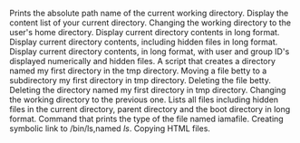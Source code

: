 Prints the absolute path name of the current working directory.
Display the content list of your current directory.
Changing the working directory to the user's home directory.
Display current directory contents in long format.
Display current directory contents, including hidden files in long format.
Display current directory contents, in long format, with user and group ID's displayed numerically and hidden files.
A script that creates a directory named my first directory in the tmp directory.
Moving a file betty to a subdirectory my first directory in tmp directory.
Deleting the file betty.
Deleting the directory named my first directory in tmp directory.
Changing the working directory to the previous one.
Lists all files including hidden files in the current directory, parent directory and the boot directory in long format.
Command that prints the type of the file named iamafile.
Creating  symbolic link to /bin/ls,named _ls_.
Copying HTML files.
